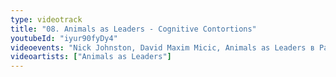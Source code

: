 ```yaml
---
type: videotrack
title: "08. Animals as Leaders - Cognitive Contortions"
youtubeId: "iyur90fyDy4"
videoevents: "Nick Johnston, David Maxim Micic, Animals as Leaders в Patronaat"
videoartists: ["Animals as Leaders"]
---
```

